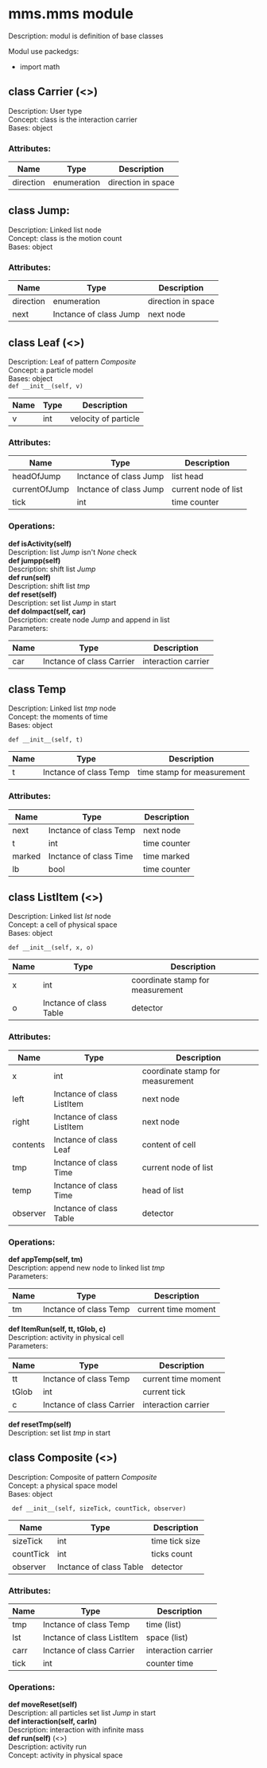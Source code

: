 # mms.mms module
Description: modul is definition of base classes  
  
Modul use packedgs:
- import math
  
  
## class Carrier  (<<Ontological Atom>>)  
Description: User type  
Concept: class is the interaction carrier  
Bases: object    
### Attributes:  
  
Name | Type | Description  
---- | ---- | ----------- 
direction | enumeration | direction in space


## class Jump:
Description: Linked list node  
Concept: class is the motion count  
Bases: object    
### Attributes:  
  
Name | Type | Description  
---- | ---- | ----------- 
direction | enumeration | direction in space
next | Inctance of class Jump | next node
  
## class Leaf  (<<Ontological Atom>>)  
Description: Leaf of pattern *Composite*  
Concept: a particle model  
Bases: object    
`def __init__(self, v)`
  
Name | Type | Description  
---- | ---- | ----------- 
v | int | velocity of particle

### Attributes:  
  
Name | Type | Description  
---- | ---- | ----------- 
headOfJump | Inctance of class Jump | list head
currentOfJump | Inctance of class Jump | current node of list
tick | int | time counter  
  
### Operations:  

**def isActivity(self)**  
Description: list *Jump* isn't *None* check  
**def jumpp(self)**  
Description: shift list *Jump*  
**def run(self)**  
Description: shift list *tmp*  
**def reset(self)**  
Description: set list *Jump* in start   
**def doImpact(self, car)**  
Description: create node *Jump* and append in list   
Parameters:  
  
Name | Type | Description  
---- | ---- | ----------- 
car | Inctance of class Carrier | interaction carrier   
  

## class Temp  
Description: Linked list *tmp* node  
Concept: the moments of time   
Bases: object    
   
`def __init__(self, t)` 
  
Name | Type | Description  
---- | ---- | -----------  
t | Inctance of class Temp | time stamp for measurement  
  
### Attributes:  
  
Name | Type | Description  
---- | ---- | ----------- 
next | Inctance of class Temp | next node  
t | int | time counter  
marked  | Inctance of class Time | time marked  
lb | bool | time counter  

## class ListItem (<<Ontological Space>>)  
Description: Linked list *lst* node  
Concept: a cell of physical space  
Bases: object    

`def __init__(self, x, o)`  
  
Name | Type | Description  
---- | ---- | ----------- 
x | int | coordinate stamp for measurement
o | Inctance of class Table | detector  
  
### Attributes:  
  
Name | Type | Description  
---- | ---- | ----------- 
x | int | coordinate stamp for measurement
left | Inctance of class ListItem | next node
right| Inctance of class ListItem | next node
contents| Inctance of class Leaf | content of cell
tmp| Inctance of class Time | current node of list 
temp | Inctance of class Time | head of list
observer | Inctance of class Table | detector
  
### Operations:    
**def appTemp(self, tm)**  
Description: append new node to linked list *tmp*  
Parameters:  
  
Name | Type | Description  
---- | ---- | ----------- 
tm | Inctance of class Temp | current time moment  
  
**def ItemRun(self, tt, tGlob, c)**  
Description: activity in physical cell  
Parameters:  
  
Name | Type | Description  
---- | ---- | ----------- 
tt | Inctance of class Temp | current time moment  
tGlob | int | current tick   
c | Inctance of class Carrier | interaction carrier   
  
**def resetTmp(self)**  
Description: set list *tmp* in start   
    
    
## class Composite  (<<Ontological Category>>)
Description: Composite of pattern *Composite*  
Concept: a physical space model  
Bases: object    

` def __init__(self, sizeTick, countTick, observer)`  
  
Name | Type | Description  
---- | ---- | ----------- 
sizeTick | int | time tick size  
countTick | int | ticks count   
observer | Inctance of class Table | detector   
  
### Attributes:  
  
Name | Type | Description  
---- | ---- | ----------- 
tmp | Inctance of class Temp | time (list)  
lst | Inctance of class ListItem | space (list)   
carr | Inctance of class Carrier | interaction carrier  
tick | int | counter time  

### Operations:    
**def moveReset(self)**  
Description: all particles set list *Jump* in start   
**def interaction(self, carIn)**  
Description: interaction with  infinite mass  
**def run(self)**  (<<Exist>>)  
Description: activity run  
Concept: activity in physical space  


